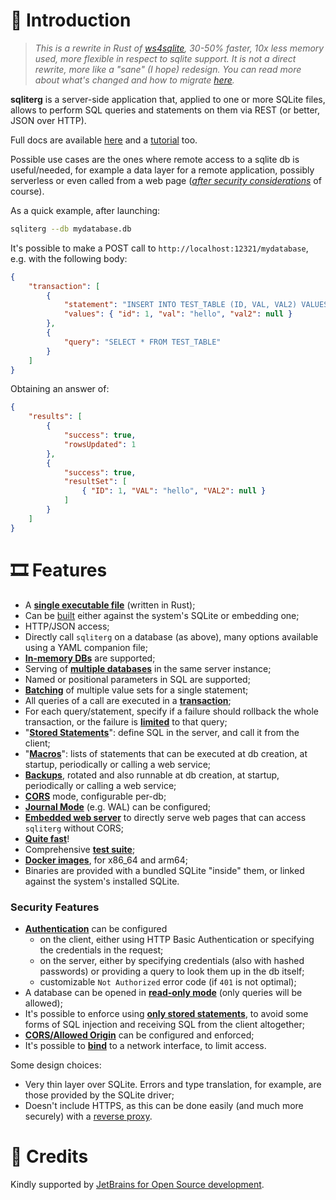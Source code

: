 # 🌿 Introduction

> *This is a rewrite in Rust of [ws4sqlite](https://github.com/proofrock/ws4sqlite), 30-50% faster, 10x less memory used, more flexible in respect to sqlite support. It is not a direct rewrite, more like a "sane" (I hope) redesign. You can read more about what's changed and how to migrate [here](https://docs.sqliterg.dev/features/migrating-from-ws4sqlite).*

**sqliterg** is a server-side application that, applied to one or more SQLite files, allows to perform SQL queries and statements on them via REST (or better, JSON over HTTP).

Full docs are available [here](https://docs.sqliterg.dev/) and a [tutorial](https://docs.sqliterg.dev/tutorial) too.

Possible use cases are the ones where remote access to a sqlite db is useful/needed, for example a data layer for a remote application, possibly serverless or even called from a web page ([*after security considerations*](https://docs.sqliterg.dev/security) of course).

As a quick example, after launching:

```bash
sqliterg --db mydatabase.db
```

It's possible to make a POST call to `http://localhost:12321/mydatabase`, e.g. with the following body:

```json
{
    "transaction": [
        {
            "statement": "INSERT INTO TEST_TABLE (ID, VAL, VAL2) VALUES (:id, :val, :val2)",
            "values": { "id": 1, "val": "hello", "val2": null }
        },
        {
            "query": "SELECT * FROM TEST_TABLE"
        }
    ]
}
```

Obtaining an answer of:

```json
{
    "results": [
        {
            "success": true,
            "rowsUpdated": 1
        },
        {
            "success": true,
            "resultSet": [
                { "ID": 1, "VAL": "hello", "VAL2": null }
            ]
        }
    ]
}
```

# 🎞️ Features

- A [**single executable file**](https://docs.sqliterg.dev/documentation/installation) (written in Rust);
- Can be [built](https://docs.sqliterg.dev/building-and-testing#supported-platforms) either against the system's SQLite or embedding one;
- HTTP/JSON access;
- Directly call `sqliterg` on a database (as above), many options available using a YAML companion file;
- [**In-memory DBs**](https://docs.sqliterg.dev/documentation/running#file-based-and-in-memory) are supported;
- Serving of [**multiple databases**](https://docs.sqliterg.dev/documentation/configuration-file) in the same server instance;
- Named or positional parameters in SQL are supported;
- [**Batching**](https://docs.sqliterg.dev/documentation/requests#batch-parameter-values-for-a-statement) of multiple value sets for a single statement;
- All queries of a call are executed in a [**transaction**](https://docs.sqliterg.dev/documentation/requests);
- For each query/statement, specify if a failure should rollback the whole transaction, or the failure is [**limited**](https://docs.sqliterg.dev/documentation/errors#managed-errors) to that query;
- "[**Stored Statements**](https://docs.sqliterg.dev/documentation/stored-statements)": define SQL in the server, and call it from the client;
- "[**Macros**](https://docs.sqliterg.dev/documentation/macros)": lists of statements that can be executed at db creation, at startup, periodically or calling a web service;
- [**Backups**](https://docs.sqliterg.dev/documentation/backup), rotated and also runnable at db creation, at startup, periodically or calling a web service;
- [**CORS**](https://docs.sqliterg.dev/documentation/configuration-file#corsorigin) mode, configurable per-db;
- [**Journal Mode**](https://docs.sqliterg.dev/documentation/configuration-file#journalmode) (e.g. WAL) can be configured;
- [**Embedded web server**](https://docs.sqliterg.dev/documentation/web-server) to directly serve web pages that can access `sqliterg` without CORS;
- [**Quite fast**](https://docs.sqliterg.dev/features/performances)!
- Comprehensive [**test suite**](https://docs.sqliterg.dev/building-and-testing#testing);
- [**Docker images**](https://docs.sqliterg.dev/documentation/installation/docker), for x86_64 and arm64;
- Binaries are provided with a bundled SQLite "inside" them, or linked against the system's installed SQLite.

### Security Features

* [**Authentication**](https://docs.sqliterg.dev/security#authentication) can be configured
  * on the client, either using HTTP Basic Authentication or specifying the credentials in the request;
  * on the server, either by specifying credentials (also with hashed passwords) or providing a query to look them up in the db itself;
  * customizable `Not Authorized` error code (if `401` is not optimal);
* A database can be opened in [**read-only mode**](https://docs.sqliterg.dev/security#read-only-databases) (only queries will be allowed);
* It's possible to enforce using [**only stored statements**](https://docs.sqliterg.dev/security#stored-statements-to-prevent-sql-injection), to avoid some forms of SQL injection and receiving SQL from the client altogether;
* [**CORS/Allowed Origin**](https://docs.sqliterg.dev/security#cors-allowed-origin) can be configured and enforced;
* It's possible to [**bind**](https://docs.sqliterg.dev/security#binding-to-a-network-interface) to a network interface, to limit access.

Some design choices:

* Very thin layer over SQLite. Errors and type translation, for example, are those provided by the SQLite driver;
* Doesn't include HTTPS, as this can be done easily (and much more securely) with a [reverse proxy](https://docs.sqliterg.dev/security#use-a-reverse-proxy-if-going-on-the-internet).

# 🥇 Credits

Kindly supported by [JetBrains for Open Source development](https://www.jetbrains.com/community/opensource/?utm_campaign=opensource&utm_content=approved&utm_medium=email&utm_source=newsletter&utm_term=jblogo#support).
